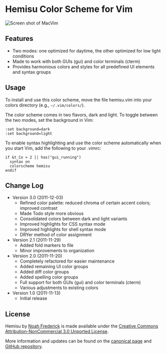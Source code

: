 Hemisu Color Scheme for Vim
===========================

![Screen shot of MacVim](http://farm7.static.flickr.com/6101/6342657394_209d6847e8_z.jpg)

Features
--------

- Two modes: one optimized for daytime, the other optimized for low light conditions
- Made to work with both GUIs (gui) and color terminals (cterm)
- Provides harmonious colors and styles for all predefined UI elements and syntax groups

Usage
-----

To install and use this color scheme, move the file hemisu.vim into your colors directory
(e.g., `~/.vim/colors/`).

The color scheme comes in two flavors, dark and light. To toggle between the two modes,
set the background in Vim:

	:set background=dark
	:set background=light

To enable syntax highlighting and use the color scheme automatically when you start Vim,
add the following to your .vimrc:

	if &t_Co > 2 || has("gui_running")
	  syntax on
	  colorscheme hemisu
	endif

Change Log
----------

- Version 3.0 (2011-12-03)
	- Refined color palette: reduced chroma of certain accent colors; improved contrast
	- Made Todo style more obvious
	- Consolidated colors between dark and light variants
	- Improved highlights for CSS syntax mode
	- Improved highlights for shell syntax mode
	- DRYer method of color assignment
- Version 2.1 (2011-11-29)
	- Added fold markers to file
	- Minor improvements to organization
- Version 2.0 (2011-11-20)
	- Completely refactored for easier maintenance
	- Added remaining UI color groups
	- Added diff color groups
	- Added spelling color groups
	- Full support for both GUIs (gui) and color terminals (cterm)
	- Various adjustments to existing colors
- Version 1.0 (2011-11-13)
	- Initial release

License
-------

Hemisu by [Noah Frederick](http://noahfrederick.com/) is made available under the
[Creative Commons Attribution-NonCommercial 3.0 Unported License](http://creativecommons.org/licenses/by-nc/3.0/).

More information and updates can be found on the
[canonical page](http://noahfrederick.com/vim-color-scheme-hemisu/)
and [GitHub repository](https://github.com/noahfrederick/Hemisu).

